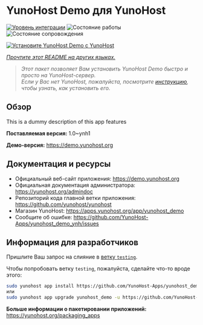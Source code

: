 <!--
Важно: этот README был автоматически сгенерирован <https://github.com/YunoHost/apps/tree/master/tools/readme_generator>
Он НЕ ДОЛЖЕН редактироваться вручную.
-->

# YunoHost Demo для YunoHost

[![Уровень интеграции](https://apps.yunohost.org/badge/integration/yunohost_demo)](https://ci-apps.yunohost.org/ci/apps/yunohost_demo/)
![Состояние работы](https://apps.yunohost.org/badge/state/yunohost_demo)
![Состояние сопровождения](https://apps.yunohost.org/badge/maintained/yunohost_demo)

[![Установите YunoHost Demo с YunoHost](https://install-app.yunohost.org/install-with-yunohost.svg)](https://install-app.yunohost.org/?app=yunohost_demo)

*[Прочтите этот README на других языках.](./ALL_README.md)*

> *Этот пакет позволяет Вам установить YunoHost Demo быстро и просто на YunoHost-сервер.*  
> *Если у Вас нет YunoHost, пожалуйста, посмотрите [инструкцию](https://yunohost.org/install), чтобы узнать, как установить его.*

## Обзор

This is a dummy description of this app features

**Поставляемая версия:** 1.0~ynh1

**Демо-версия:** <https://demo.yunohost.org>
## Документация и ресурсы

- Официальный веб-сайт приложения: <https://demo.yunohost.org>
- Официальная документация администратора: <https://yunohost.org/admindoc>
- Репозиторий кода главной ветки приложения: <https://github.com/yunohost/yunohost>
- Магазин YunoHost: <https://apps.yunohost.org/app/yunohost_demo>
- Сообщите об ошибке: <https://github.com/YunoHost-Apps/yunohost_demo_ynh/issues>

## Информация для разработчиков

Пришлите Ваш запрос на слияние в [ветку `testing`](https://github.com/YunoHost-Apps/yunohost_demo_ynh/tree/testing).

Чтобы попробовать ветку `testing`, пожалуйста, сделайте что-то вроде этого:

```bash
sudo yunohost app install https://github.com/YunoHost-Apps/yunohost_demo_ynh/tree/testing --debug
или
sudo yunohost app upgrade yunohost_demo -u https://github.com/YunoHost-Apps/yunohost_demo_ynh/tree/testing --debug
```

**Больше информации о пакетировании приложений:** <https://yunohost.org/packaging_apps>
